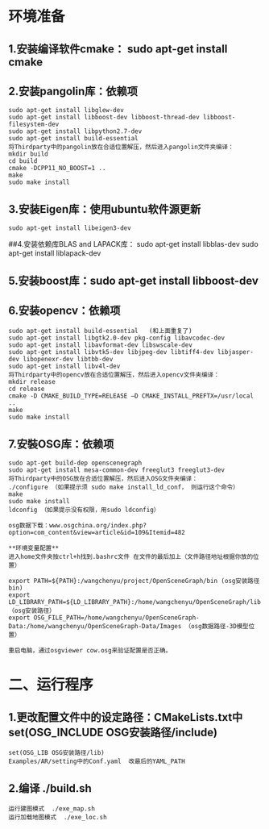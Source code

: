 # 环境准备

## 1.安装编译软件cmake： sudo apt-get install cmake

## 2.安装pangolin库：依赖项
    sudo apt-get install libglew-dev
    sudo apt-get install libboost-dev libboost-thread-dev libboost-filesystem-dev
    sudo apt-get install libpython2.7-dev
    sudo apt-get install build-essential
    将Thirdparty中的pangolin放在合适位置解压，然后进入pangolin文件夹编译：
    mkdir build
    cd build
    cmake -DCPP11_NO_BOOST=1 ..
    make
    sudo make install

## 3.安装Eigen库：使用ubuntu软件源更新   
    sudo apt-get install libeigen3-dev

##4.安装依赖库BLAS and LAPACK库：
    sudo apt-get install libblas-dev
    sudo apt-get install liblapack-dev

## 5.安装boost库：sudo apt-get install libboost-dev

## 6.安装opencv：依赖项
    sudo apt-get install build-essential   (和上面重复了)
    sudo apt-get install libgtk2.0-dev pkg-config libavcodec-dev 
    sudo apt-get install libavformat-dev libswscale-dev
    sudo apt-get install libvtk5-dev libjpeg-dev libtiff4-dev libjasper-dev libopenexr-dev libtbb-dev
    sudo apt-get install libv4l-dev
    将Thirdparty中的opencv放在合适位置解压，然后进入opencv文件夹编译：
    mkdir release
    cd release
    cmake -D CMAKE_BUILD_TYPE=RELEASE –D CMAKE_INSTALL_PREFTX=/usr/local ..
    make
    sudo make install 

## 7.安裝OSG库：依赖项
    sudo apt-get build-dep openscenegraph
    sudo apt-get install mesa-common-dev freeglut3 freeglut3-dev
    将Thirdparty中的OSG放在合适位置解压，然后进入OSG文件夹编译：
    ./configure （如果提示须 sudo make install_ld_conf， 则运行这个命令）
    make
    sudo make install
    ldconfig （如果提示没有权限，用sudo ldconfig）

    osg数据下载：www.osgchina.org/index.php?option=com_content&view=article&id=109&Itemid=482

    **环境变量配置**
    进入home文件夹按ctrl+h找到.bashrc文件 在文件的最后加上（文件路径地址根据你放的位置）

    export PATH=${PATH}:/wangchenyu/project/OpenSceneGraph/bin (osg安装路径bin)
    export LD_LIBRARY_PATH=${LD_LIBRARY_PATH}:/home/wangchenyu/OpenSceneGraph/lib（osg安装路径）
    export OSG_FILE_PATH=/home/wangchenyu/OpenSceneGraph-Data:/home/wangchenyu/OpenSceneGraph-Data/Images （osg数据路径-3D模型位置）

    重启电脑，通过osgviewer cow.osg来验证配置是否正确。

# 二、运行程序

## 1.更改配置文件中的设定路径：CMakeLists.txt中set(OSG_INCLUDE OSG安装路径/include)
    set(OSG_LIB OSG安装路径/lib)
    Examples/AR/setting中的Conf.yaml  改最后的YAML_PATH
## 2.编译  ./build.sh
    运行建图模式  ./exe_map.sh
    运行加载地图模式  ./exe_loc.sh
